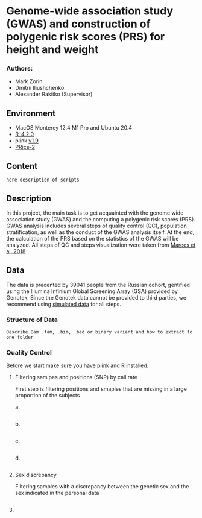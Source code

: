# Genome-wide association study (GWAS) and construction of polygenic risk scores (PRS) for height and weight

### Authors:
- Mark Zorin
- Dmitrii Iliushchenko
- Alexander Rakitko (Supervisor)

## Environment

- MacOS Monterey 12.4 M1 Pro and Ubuntu 20.4 
- [R-4.2.0](https://www.r-project.org)
- plink [v1.9](https://www.cog-genomics.org/plink/)
- [PRice-2](https://www.prsice.info)

## Content
`here description of scripts`

## Description
In this project, the main task is to get acquainted with the genome wide association study (GWAS) and the computing a polygenic risk scores (PRS). GWAS analysis includes several steps of quality control (QC), population stratification, as well as the conduct of the GWAS analysis itself. At the end, the calculation of the PRS based on the statistics of the GWAS will be analyzed. All steps of QC and steps visualization were taken from [Marees et al. 2018](https://www.ncbi.nlm.nih.gov/pmc/articles/PMC6001694/)

## Data
The data is precented by 39041 people from the Russian cohort, gentified using the Illumina Infinium Global Screening Array (GSA) provided by Genotek. Since the Genotek data cannot be provided to third parties, we recommend using [simulated data]() for all steps.

### Structure of Data
`Describe Bam .fam, .bim, .bed or binary variant and how to extract to one folder`

### Quality Control
Before we start make sure you have [plink](https://www.cog-genomics.org/plink/)  and [R](https://www.r-project.org) installed.

1. Filtering samlpes and positions (SNP) by call rate
  
   First step is filtering positions and smaples that are missing in a large proportion of the subjects
   
   a.
   ```
   ```
   b.
   ```
   ```
   c.
   ```
   ```
   d.
   ```
   ```
   
2. Sex discrepancy

   Filtering samples with a discrepancy between the genetic sex and the sex indicated in the personal data
   ```
   ```

3. 
   
  
